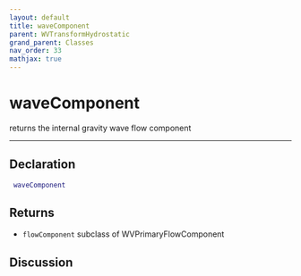 ```yaml
---
layout: default
title: waveComponent
parent: WVTransformHydrostatic
grand_parent: Classes
nav_order: 33
mathjax: true
---
```


#  waveComponent

returns the internal gravity wave flow component


---

## Declaration
```matlab
 waveComponent
```
## Returns
+ `flowComponent`  subclass of WVPrimaryFlowComponent

## Discussion

        

